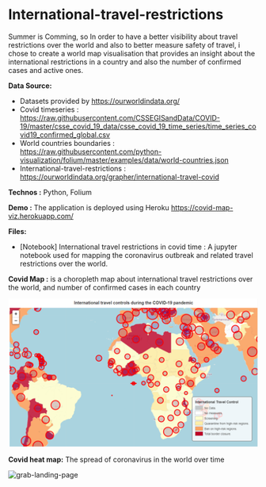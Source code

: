# International-travel-restrictions
Summer is Comming, so In order to have a better visibility about travel restrictions over the world and also to better measure safety of travel, i chose to create a world map visualisation that provides an insight about the international restrictions in a country and also the number of confirmed cases and active ones.



**Data Source:**

* Datasets provided by https://ourworldindata.org/
* Covid timeseries : https://raw.githubusercontent.com/CSSEGISandData/COVID-19/master/csse_covid_19_data/csse_covid_19_time_series/time_series_covid19_confirmed_global.csv
* World countries boundaries : https://raw.githubusercontent.com/python-visualization/folium/master/examples/data/world-countries.json
* International-travel-restrictions : https://ourworldindata.org/grapher/international-travel-covid


**Technos :** Python, Folium

**Demo :** The application is deployed using Heroku https://covid-map-viz.herokuapp.com/

**Files:** 
* [Notebook] International travel restrictions in covid time : A jupyter notebook used for mapping the coronavirus outbreak and related travel restrictions over the world.

**Covid Map :** is a choropleth map about international travel restrictions over the world, and number of confirmed cases in each country

![alt text](https://github.com/OumaimaBN/International-travel-restrictions-in-covid-time/blob/main/covid_map.PNG)

**Covid heat map:** The spread of coronavirus in the world over time

![grab-landing-page](https://github.com/OumaimaBN/International-travel-restrictions-in-covid-time/blob/main/covid-heat-map.gif)

